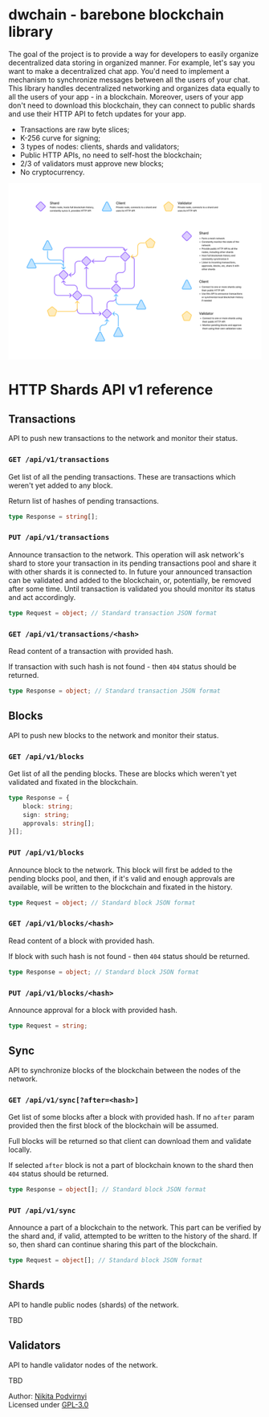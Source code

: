 # dwchain - barebone blockchain library

The goal of the project is to provide a way for developers to easily organize
decentralized data storing in organized manner. For example, let's say you want
to make a decentralized chat app. You'd need to implement a mechanism to
synchronize messages between all the users of your chat. This library handles
decentralized networking and organizes data equally to all the users of your
app - in a blockchain. Moreover, users of your app don't need to download this
blockchain, they can connect to public shards and use their HTTP API to fetch
updates for your app.

- Transactions are raw byte slices;
- K-256 curve for signing;
- 3 types of nodes: clients, shards and validators;
- Public HTTP APIs, no need to self-host the blockchain;
- 2/3 of validators must approve new blocks;
- No cryptocurrency.

<img src="./docs/network.png" />

# HTTP Shards API v1 reference

## Transactions

API to push new transactions to the network and monitor their status.

### `GET /api/v1/transactions`

Get list of all the pending transactions. These are transactions which weren't
yet added to any block.

Return list of hashes of pending transactions.

```ts
type Response = string[];
```

### `PUT /api/v1/transactions`

Announce transaction to the network. This operation will ask network's shard
to store your transaction in its pending transactions pool and share it with
other shards it is connected to. In future your announced transaction can be
validated and added to the blockchain, or, potentially, be removed after some
time. Until transaction is validated you should monitor its status and act
accordingly.

```ts
type Request = object; // Standard transaction JSON format
```

### `GET /api/v1/transactions/<hash>`

Read content of a transaction with provided hash.

If transaction with such hash is not found - then `404` status should be
returned.

```ts
type Response = object; // Standard transaction JSON format
```

## Blocks

API to push new blocks to the network and monitor their status.

### `GET /api/v1/blocks`

Get list of all the pending blocks. These are blocks which weren't yet validated
and fixated in the blockchain.

```ts
type Response = {
    block: string;
    sign: string;
    approvals: string[];
}[];
```

### `PUT /api/v1/blocks`

Announce block to the network. This block will first be added to the pending
blocks pool, and then, if it's valid and enough approvals are available, will
be written to the blockchain and fixated in the history.

```ts
type Request = object; // Standard block JSON format
```

### `GET /api/v1/blocks/<hash>`

Read content of a block with provided hash.

If block with such hash is not found - then `404` status should be returned.

```ts
type Response = object; // Standard block JSON format
```

### `PUT /api/v1/blocks/<hash>`

Announce approval for a block with provided hash.

```ts
type Request = string;
```

## Sync

API to synchronize blocks of the blockchain between the nodes of the network.

### `GET /api/v1/sync[?after=<hash>]`

Get list of some blocks after a block with provided hash. If no `after` param
provided then the first block of the blockchain will be assumed.

Full blocks will be returned so that client can download them and validate
locally.

If selected `after` block is not a part of blockchain known to the shard then
`404` status should be returned.

```ts
type Response = object[]; // Standard block JSON format
```

### `PUT /api/v1/sync`

Announce a part of a blockchain to the network. This part can be verified by the
shard and, if valid, attempted to be written to the history of the shard. If so,
then shard can continue sharing this part of the blockchain.

```ts
type Request = object[]; // Standard block JSON format
```

## Shards

API to handle public nodes (shards) of the network.

TBD

## Validators

API to handle validator nodes of the network.

TBD

Author: [Nikita Podvirnyi](https://github.com/krypt0nn)\
Licensed under [GPL-3.0](LICENSE)
